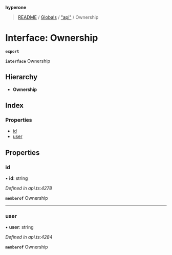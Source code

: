 **hyperone**

> [README](../README.md) / [Globals](../globals.md) / ["api"](../modules/_api_.md) / Ownership

# Interface: Ownership

**`export`** 

**`interface`** Ownership

## Hierarchy

* **Ownership**

## Index

### Properties

* [id](_api_.ownership.md#id)
* [user](_api_.ownership.md#user)

## Properties

### id

•  **id**: string

*Defined in api.ts:4278*

**`memberof`** Ownership

___

### user

•  **user**: string

*Defined in api.ts:4284*

**`memberof`** Ownership
